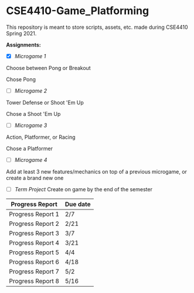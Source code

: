 # CSE4410-Game_Platforming

This repository is meant to store scripts, assets, etc. made during CSE4410 Spring 2021.

**Assignments:**

- [x] *Microgame 1*


Choose between Pong or Breakout

  Chose Pong

- [ ] *Microgame 2*


Tower Defense or Shoot 'Em Up

  Chose a Shoot 'Em Up

- [ ] *Microgame 3*


Action, Platformer, or Racing

  Chose a Platformer

- [ ] *Microgame 4*


Add at least 3 new features/mechanics on top of a previous microgame, or create a brand new one

- [ ] *Term Project*
Create on game by the end of the semester




Progress Report | Due date
------------ | -------------
Progress Report 1 | 2/7
Progress Report 2 | 2/21
Progress Report 3 | 3/7
Progress Report 4 | 3/21
Progress Report 5 | 4/4
Progress Report 6 | 4/18
Progress Report 7 | 5/2
Progress Report 8 | 5/16
